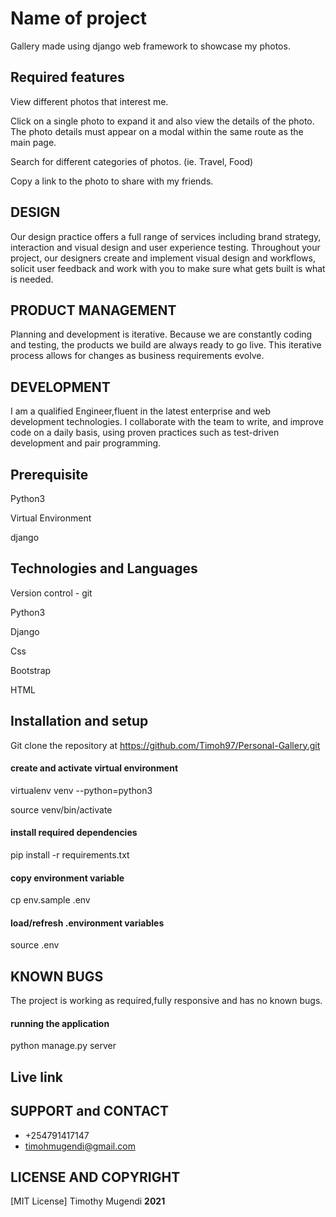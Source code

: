 # Name of project

Gallery made using django web framework to showcase my photos.

## Required features


View different photos that interest me.


Click on a single photo to expand it and also view the details of the photo. The photo details must appear on a modal within the same route as the main page.


Search for different categories of photos. (ie. Travel, Food)


Copy a link to the photo to share with my friends.

## DESIGN
Our design practice offers a full range of services including brand strategy, interaction and visual design and user experience testing.
Throughout your project, our designers create and implement visual design and workflows, solicit user feedback and work with you to make sure what gets built is what is needed.
## PRODUCT MANAGEMENT
Planning and development is iterative. Because we are constantly coding and testing, the products we build are always ready to go live. 
This iterative process allows for changes as business requirements evolve.
## DEVELOPMENT
I am a qualified Engineer,fluent in the latest enterprise and web development technologies.
I collaborate with the team to write, and improve code on a daily basis, using proven practices such as test-driven development and pair programming.


## Prerequisite

Python3

Virtual Environment

django

## Technologies and Languages

Version control - git 

Python3

Django

Css 

Bootstrap

HTML

## Installation and setup

Git clone the repository at https://github.com/Timoh97/Personal-Gallery.git


#### create and activate virtual environment

virtualenv venv --python=python3

source venv/bin/activate

#### install required dependencies

pip install -r requirements.txt

#### copy environment variable

cp env.sample .env

#### load/refresh .environment variables

source .env

## KNOWN BUGS
The project is working as required,fully responsive and has no known bugs.

#### running the application

python manage.py server

## Live link


 ## SUPPORT and CONTACT
 * +254791417147
 * timohmugendi@gmail.com
 

 ## LICENSE AND COPYRIGHT
[MIT License] Timothy Mugendi **2021**


